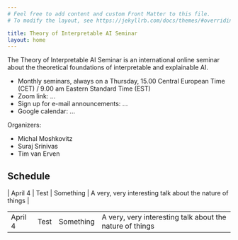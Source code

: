 ```yaml
---
# Feel free to add content and custom Front Matter to this file.
# To modify the layout, see https://jekyllrb.com/docs/themes/#overriding-theme-defaults

title: Theory of Interpretable AI Seminar
layout: home
---
```


The Theory of Interpretable AI Seminar is an international online
seminar about the theoretical foundations of interpretable and
explainable AI.

* Monthly seminars, always on a Thursday, 15.00 Central European Time (CET) / 9.00 am Eastern Standard Time (EST)
* Zoom link: ...
* Sign up for e-mail announcements: ...
* Google calendar: ...

Organizers:
* Michal Moshkovitz
* Suraj Srinivas
* Tim van Erven

## Schedule

| April 4 | Test | Something | A very, very interesting talk about the nature of things |

<table>
<tr>
<td>April 4</td>
<td>Test</td>
<td>Something</td>
<td class="abstract">
    A very, very interesting talk about the nature of things 
</td>
</tr>
</table>
